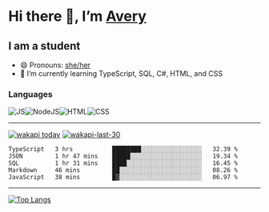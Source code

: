 # Hi there 👋, I’m [Avery][pronounspage]

## I am a student

- 😄 Pronouns: [she/her][pronouns-definitions]
- 🌱 I’m currently learning TypeScript, SQL, C#, HTML, and CSS

### Languages

![JS][javascript]![NodeJS][nodejs]![HTML][html]![CSS][css]

---

[![wakapi today](https://img.shields.io/endpoint?url=https://wakapi.dev/api/compat/shields/v1/Averyyyyyyyy/interval:today&style=flat-square&color=2F855A&label=today)][wakatime-profile]
[![wakapi-last-30](https://img.shields.io/endpoint?url=https://wakapi.dev/api/compat/shields/v1/Averyyyyyyyy/interval:30_days&style=flat-square&color=2F855A&label=last%2030d)][wakatime-profile]

<!--START_SECTION:waka-->

```text
TypeScript   3 hrs           ████████░░░░░░░░░░░░░░░░░   32.39 %
JSON         1 hr 47 mins    █████░░░░░░░░░░░░░░░░░░░░   19.34 %
SQL          1 hr 31 mins    ████░░░░░░░░░░░░░░░░░░░░░   16.45 %
Markdown     46 mins         ██░░░░░░░░░░░░░░░░░░░░░░░   08.26 %
JavaScript   38 mins         █▓░░░░░░░░░░░░░░░░░░░░░░░   06.97 %
```

<!--END_SECTION:waka-->

---

[![Top Langs](https://github-readme-stats.vercel.app/api/top-langs/?username=Averyyyyyyyy&layout=compact)](https://github.com/anuraghazra/github-readme-stats)

[pronouns-definitions]: https://en.pronouns.page/she/her
[pronounspage]: https://pronouns.page/@catgirlava
[javascript]: https://camo.githubusercontent.com/cf1a0ef083a2372d7f66b4691d5d25bfd8c098f42871e8da90edb1f32ed187c4/68747470733a2f2f696d672e736869656c64732e696f2f62616467652f2d4a6176615363726970742d626c61636b3f7374796c653d666c61742d737175617265266c6f676f3d6a617661736372697074
[nodejs]: https://camo.githubusercontent.com/cec92673ea713fa89ba2ae2033daf5851f6f39393ff5b93231aa707d424638d9/68747470733a2f2f696d672e736869656c64732e696f2f62616467652f2d4e6f64656a732d626c61636b3f7374796c653d666c61742d737175617265266c6f676f3d4e6f64652e6a73
[css]: https://camo.githubusercontent.com/2435c2a64789b8a71c701a1a593b4a6e6869789bfb0626e515dc2a6b6dffa6c5/68747470733a2f2f696d672e736869656c64732e696f2f62616467652f2d435353332d3135373242363f7374796c653d666c61742d737175617265266c6f676f3d63737333
[html]: https://camo.githubusercontent.com/0c3a16a22ae058cfe38a06dc9ea16404cf006409262f547c9ccfa3ec8b30f71e/68747470733a2f2f696d672e736869656c64732e696f2f62616467652f2d48544d4c352d4533344632363f7374796c653d666c61742d737175617265266c6f676f3d68746d6c35266c6f676f436f6c6f723d7768697465
[wakatime-profile]: https://wakatime.com/@Averyyyyyyyy
